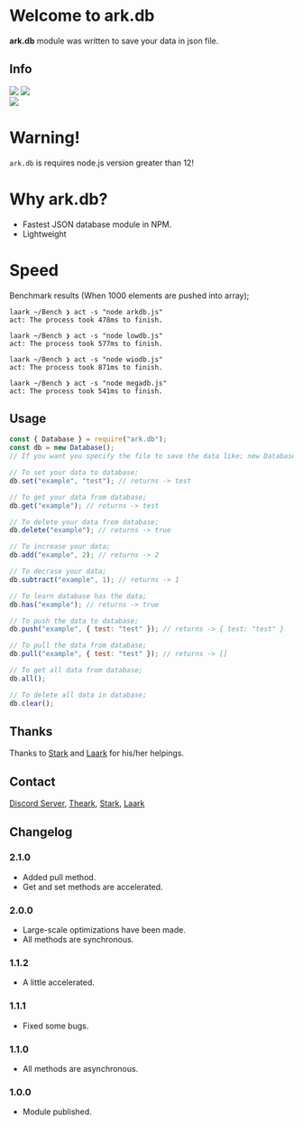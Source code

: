 # Welcome to ark.db

**ark.db** module was written to save your data in json file.

## Info
<img src="https://img.shields.io/npm/v/ark.db?color=%2351F9C0&label=ark.db">
<img src="https://img.shields.io/npm/dt/ark.db.svg?color=%2351FC0&maxAge=3600">
<br>
<img src="https://nodei.co/npm/ark.db.png?downloads=true&downloadRank=true&stars=true">

# Warning!
`ark.db` is requires node.js version greater than 12!

# Why ark.db?
* Fastest JSON database module in NPM.
* Lightweight

# Speed
Benchmark results (When 1000 elements are pushed into array);
```
laark ~/Bench ❯ act -s "node arkdb.js"
act: The process took 478ms to finish.

laark ~/Bench ❯ act -s "node lowdb.js"
act: The process took 577ms to finish.

laark ~/Bench ❯ act -s "node wiodb.js"
act: The process took 871ms to finish.

laark ~/Bench ❯ act -s "node megadb.js"
act: The process took 541ms to finish.
```

## Usage

```js
const { Database } = require("ark.db");
const db = new Database();
// If you want you specify the file to save the data like; new Database("myDatas");

// To set your data to database;
db.set("example", "test"); // returns -> test

// To get your data from database;
db.get("example"); // returns -> test

// To delete your data from database;
db.delete("example"); // returns -> true

// To increase your data;
db.add("example", 2); // returns -> 2

// To decrase your data;
db.subtract("example", 1); // returns -> 1

// To learn database has the data;
db.has("example"); // returns -> true

// To push the data to database;
db.push("example", { test: "test" }); // returns -> { test: "test" }

// To pull the data from database;
db.pull("example", { test: "test" }); // returns -> []

// To get all data from database;
db.all();

// To delete all data in database;
db.clear();
```

## Thanks
Thanks to [Stark](https://discord.com/users/332926821706498063) and [Laark](https://discord.com/users/814919032884428840) for his/her helpings.

## Contact
[Discord Server](https://discord.gg/UEPcFtytcc), [Theark](https://discord.com/users/350976460313329665), [Stark](https://discord.com/users/332926821706498063), [Laark](https://discord.com/users/814919032884428840)

## Changelog

### 2.1.0
* Added pull method.
* Get and set methods are accelerated.

### 2.0.0
* Large-scale optimizations have been made.
* All methods are synchronous.

### 1.1.2
* A little accelerated.

### 1.1.1
* Fixed some bugs.

### 1.1.0
* All methods are asynchronous.

### 1.0.0
* Module published.
